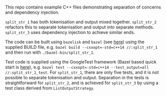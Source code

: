 This repo contains example C++ files demonstrating separation of concerns and dependency injection.

`split_str_1` has both tokenisation and output mixed together.  `split_str_2` refactors this to separate tokenisation and output into separate methods.  `split_str_3` uses dependency injection to achieve similar ends.

The code can be built using `bazelisk` and `bazel` (see [here](https://github.com/bazelbuild/bazelisk)) using the supplied BUILD file, e.g. `bazel build --cxxopt=-std=c++14 //:split_str_1` and then run with `./bazel-bin/split_str_1`.

Test code is supplied using the GoogleTest framework (Bazel based quick start is [here](https://google.github.io/googletest/quickstart-bazel.html)), e.g. `bazel test --cxxopt=-std=c++14 --test_output=all //:split_str_1_test`.
For `split_str_1`, there are only five tests, and it is not possible to separate tokenisation and output.  Separation in the tests is straightforward for `split_str_2`, and is achieved for `split_str_3` by using a test class
derived from `ListOutputStrategy`.
